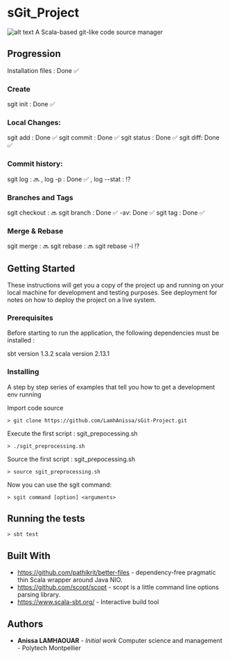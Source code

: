 # sGit_Project

           
![alt text](https://i.ibb.co/4tVTVjy/Capture-d-cran-2019-10-11-05-16-38.png)
 A Scala-based git-like code source manager
 
 ## Progression
 
 Installation files : Done :white_check_mark:
 
 ### Create 
 sgit init : Done :white_check_mark:
 
 ### Local Changes:
 sgit add : Done :white_check_mark: 
   sgit commit : Done :white_check_mark: 
 sgit status :  Done :white_check_mark: 
 sgit diff:  Done :white_check_mark:
 
  ### Commit history:
 sgit log :   :soon:
      , log -p :   Done :white_check_mark:
      , log --stat :   :interrobang:
 
 ### Branches and Tags          
 sgit checkout : :soon:
 sgit branch <branch name>:   Done :white_check_mark:
             -av: Done :white_check_mark:
 sgit tag <branch name>:   Done :white_check_mark:

### Merge & Rebase
sgit merge <branch>:    :soon:
sgit rebase <branch>:  :soon:
sgit rebase -i <commit hash or banch name>  :interrobang:

 
## Getting Started

These instructions will get you a copy of the project up and running on your local machine for development and testing purposes. See deployment for notes on how to deploy the project on a live system.

### Prerequisites

Before starting to run the application, the following dependencies must be installed :


sbt version 1.3.2            	  			scala version  2.13.1  


### Installing

A step by step series of examples that tell you how to get a development env running

Import code source

```
> git clone https://github.com/LamhAnissa/sGit-Project.git
```

Execute the first script :  sgit_prepocessing.sh

```
> ./sgit_preprocessing.sh
```


Source the first script :  sgit_prepocessing.sh

```
> source sgit_preprocessing.sh
```

Now you can use the sgit command:
```
> sgit command [option] <arguments>

```
## Running the tests
```
> sbt test
```


## Built With

* https://github.com/pathikrit/better-files -  dependency-free pragmatic thin Scala wrapper around Java NIO.
* https://github.com/scopt/scopt - scopt is a little command line options parsing library.
* https://www.scala-sbt.org/ - Interactive build tool


## Authors

* **Anissa LAMHAOUAR** - *Initial work* Computer science and management - Polytech Montpellier




